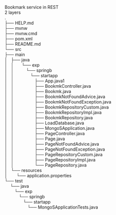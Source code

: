Bookmark service in REST <br/>
2 layers
<br/>.
<br/>├── HELP.md
<br/>├── mvnw
<br/>├── mvnw.cmd
<br/>├── pom.xml
<br/>├── README.md
<br/>└── src
<br/>    ├── main
<br/>    │   ├── java
<br/>    │   │ &emsp;  └── exp
<br/>    │   │ &emsp;&emsp;      └── springb
<br/>    │   │ &emsp;&emsp;&emsp;          └── startapp
<br/>    │   │ &emsp;&emsp;&emsp;&emsp;              ├── App.java1
<br/>    │   │ &emsp;&emsp;&emsp;&emsp;              ├── BookmkController.java
<br/>    │   │ &emsp;&emsp;&emsp;&emsp;              ├── Bookmk.java
<br/>    │   │ &emsp;&emsp;&emsp;&emsp;              ├── BookmkNotFoundAdvice.java
<br/>    │   │ &emsp;&emsp;&emsp;&emsp;              ├── BookmkNotFoundException.java
<br/>    │   │ &emsp;&emsp;&emsp;&emsp;              ├── BookmkRepositoryCustom.java
<br/>    │   │ &emsp;&emsp;&emsp;&emsp;              ├── BookmkRepositoryImpl.java
<br/>    │   │ &emsp;&emsp;&emsp;&emsp;              ├── BookmkRepository.java
<br/>    │   │ &emsp;&emsp;&emsp;&emsp;              ├── LoadDatabase.java
<br/>    │   │ &emsp;&emsp;&emsp;&emsp;              ├── MongoSApplication.java
<br/>    │   │ &emsp;&emsp;&emsp;&emsp;              ├── PageController.java
<br/>    │   │ &emsp;&emsp;&emsp;&emsp;              ├── Page.java
<br/>    │   │ &emsp;&emsp;&emsp;&emsp;              ├── PageNotFoundAdvice.java
<br/>    │   │ &emsp;&emsp;&emsp;&emsp;              ├── PageNotFoundException.java
<br/>    │   │ &emsp;&emsp;&emsp;&emsp;              ├── PageRepositoryCustom.java
<br/>    │   │ &emsp;&emsp;&emsp;&emsp;              ├── PageRepositoryImpl.java
<br/>    │   │ &emsp;&emsp;&emsp;&emsp;              └── PageRepository.java
<br/>    │   └── resources
<br/>    │    &emsp;   └── application.properties
<br/>    └── test
<br/>&emsp;        └── java
<br/>&emsp;&emsp;            └── exp
<br/>&emsp;&emsp;&emsp;                └── springb
<br/>&emsp;&emsp;&emsp;&emsp;                    └── startapp
<br/>&emsp;&emsp;&emsp;&emsp;&emsp;                        └── MongoSApplicationTests.java
<br/>
